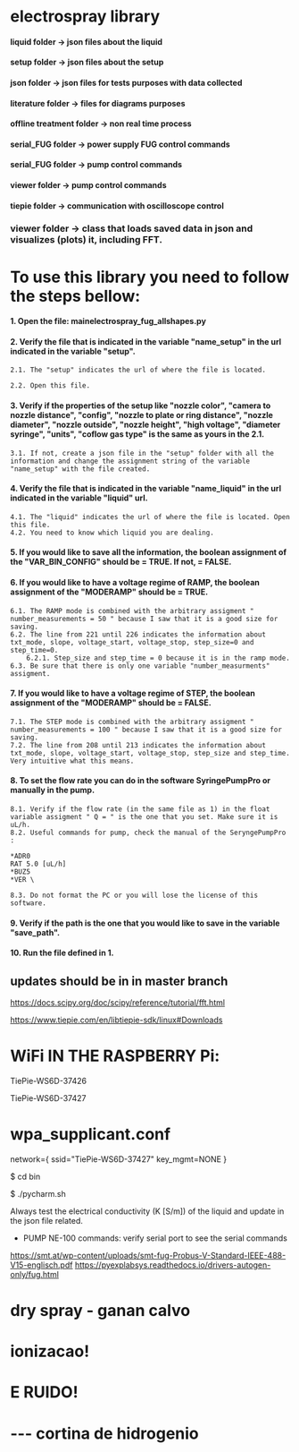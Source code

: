

# electrospray library

#### liquid folder -> json files about the liquid
#### setup folder -> json files about the setup

#### json folder -> json files for tests purposes with data collected
#### literature folder -> files for diagrams purposes

#### offline treatment folder -> non real time process

#### serial_FUG folder -> power supply FUG control commands

#### serial_FUG folder -> pump control commands
#### viewer folder -> pump control commands
#### tiepie folder -> communication with oscilloscope control 

### viewer folder -> class that loads saved data in json and visualizes (plots) it, including FFT.

# To use this library you need to follow the steps bellow:

#### 1. Open the file: mainelectrospray_fug_allshapes.py

#### 2. Verify the file that is indicated in the variable "name_setup" in the url indicated in the variable "setup". 


    2.1. The "setup" indicates the url of where the file is located. 
    
    2.2. Open this file.

#### 3. Verify if the properties of the setup like "nozzle color", "camera to nozzle distance", "config", "nozzle to plate or ring distance", "nozzle diameter", "nozzle outside", "nozzle height", "high voltage", "diameter syringe", "units", "coflow gas type" is the same as yours in the 2.1.


    3.1. If not, create a json file in the "setup" folder with all the information and change the assignment string of the variable "name_setup" with the file created.

#### 4. Verify the file that is indicated in the variable "name_liquid" in the url indicated in the variable "liquid" url. 


    4.1. The "liquid" indicates the url of where the file is located. Open this file.
    4.2. You need to know which liquid you are dealing.

#### 5. If you would like to save all the information, the boolean assignment of the "VAR_BIN_CONFIG" should be = TRUE. If not, = FALSE.

#### 6. If you would like to have a voltage regime of RAMP, the boolean assignment of the "MODERAMP" should be = TRUE. 


    6.1. The RAMP mode is combined with the arbitrary assigment " number_measurements = 50 " because I saw that it is a good size for saving.
    6.2. The line from 221 until 226 indicates the information about txt_mode, slope, voltage_start, voltage_stop, step_size=0 and step_time=0. 
        6.2.1. Step_size and step_time = 0 because it is in the ramp mode. 
    6.3. Be sure that there is only one variable "number_measurments" assigment.
 
#### 7. If you would like to have a voltage regime of STEP, the boolean assignment of the "MODERAMP" should be = FALSE.


    7.1. The STEP mode is combined with the arbitrary assigment " number_measurements = 100 " because I saw that it is a good size for saving.
    7.2. The line from 208 until 213 indicates the information about txt_mode, slope, voltage_start, voltage_stop, step_size and step_time. Very intuitive what this means.

#### 8. To set the flow rate you can do in the software SyringePumpPro or manually in the pump.
    
    8.1. Verify if the flow rate (in the same file as 1) in the float variable assigment " Q = " is the one that you set. Make sure it is uL/h.
    8.2. Useful commands for pump, check the manual of the SeryngePumpPro : 
    
    *ADR0 
    RAT 5.0 [uL/h] 
    *BUZ5
    *VER \
    
    8.3. Do not format the PC or you will lose the license of this software.

#### 9. Verify if the path is the one that you would like to save in the variable "save_path".

#### 10. Run the file defined in 1.



## updates should be in in master branch 

https://docs.scipy.org/doc/scipy/reference/tutorial/fft.html

https://www.tiepie.com/en/libtiepie-sdk/linux#Downloads

# WiFi IN THE RASPBERRY Pi: 

TiePie-WS6D-37426

TiePie-WS6D-37427

# wpa_supplicant.conf 
network={
        ssid="TiePie-WS6D-37427"
        key_mgmt=NONE
}


$ cd bin

$ ./pycharm.sh


Always test the electrical conductivity (K [S/m]) of the liquid and update in the json file related.

* PUMP NE-100 commands: verify serial port to see the serial commands

https://smt.at/wp-content/uploads/smt-fug-Probus-V-Standard-IEEE-488-V15-englisch.pdf
https://pyexplabsys.readthedocs.io/drivers-autogen-only/fug.html

# dry spray - ganan calvo

# ionizacao!
# E RUIDO!

# --- cortina de hidrogenio
